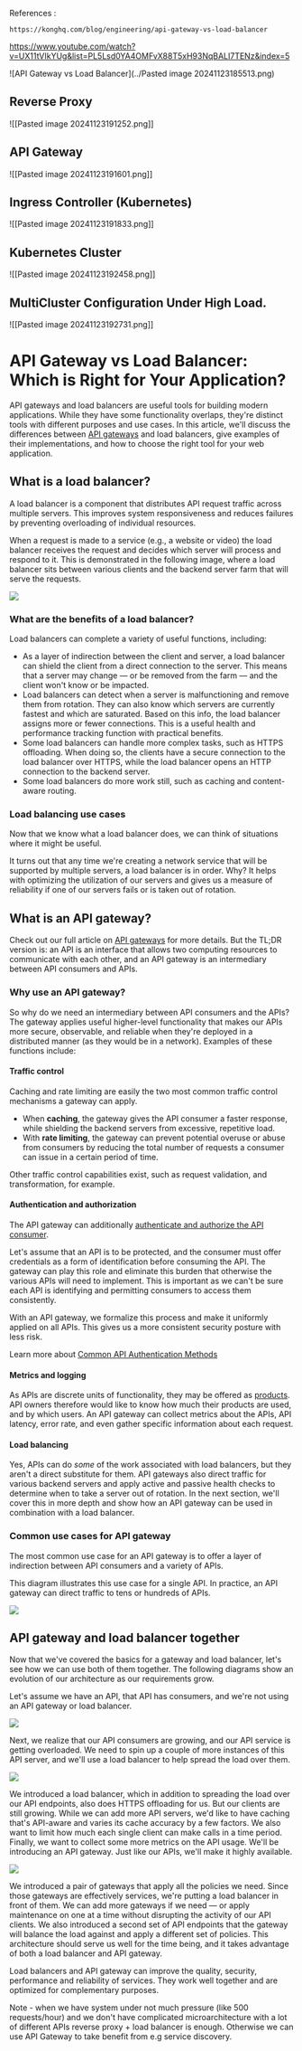 References :

	https://konghq.com/blog/engineering/api-gateway-vs-load-balancer

https://www.youtube.com/watch?v=UX11tVIkYUg&list=PL5Lsd0YA4OMFvX88T5xH93NqBALI7TENz&index=5

![API Gateway vs Load Balancer](../Pasted image 20241123185513.png)

## Reverse Proxy

![[Pasted image 20241123191252.png]]

## API Gateway

![[Pasted image 20241123191601.png]]

## Ingress Controller (Kubernetes)

![[Pasted image 20241123191833.png]]

## Kubernetes Cluster

![[Pasted image 20241123192458.png]]

## MultiCluster Configuration Under High Load.

![[Pasted image 20241123192731.png]]


# API Gateway vs Load Balancer: Which is Right for Your Application?

API gateways and load balancers are useful tools for building modern applications. While they have some functionality overlaps, they're distinct tools with different purposes and use cases. In this article, we'll discuss the differences between [API gateways](https://konghq.com/blog/learning-center/what-is-an-api-gateway) and load balancers, give examples of their implementations, and how to choose the right tool for your web application.

## What is a load balancer?

A load balancer is a component that distributes API request traffic across multiple servers. This improves system responsiveness and reduces failures by preventing overloading of individual resources.

When a request is made to a service (e.g., a website or video) the load balancer receives the request and decides which server will process and respond to it. This is demonstrated in the following image, where a load balancer sits between various clients and the backend server farm that will serve the requests.

![](https://kongwp.imgix.net/wp-content/uploads/2023/04/Screen-Shot-2023-04-25-at-10.37.20-AM.png?auto=compress%2Cformat)

### What are the benefits of a load balancer?

Load balancers can complete a variety of useful functions, including:

- As a layer of indirection between the client and server, a load balancer can shield the client from a direct connection to the server. This means that a server may change — or be removed from the farm — and the client won't know or be impacted.
- Load balancers can detect when a server is malfunctioning and remove them from rotation. They can also know which servers are currently fastest and which are saturated. Based on this info, the load balancer assigns more or fewer connections. This is a useful health and performance tracking function with practical benefits.
- Some load balancers can handle more complex tasks, such as HTTPS offloading. When doing so, the clients have a secure connection to the load balancer over HTTPS, while the load balancer opens an HTTP connection to the backend server.
- Some load balancers do more work still, such as caching and content-aware routing.

### Load balancing use cases

Now that we know what a load balancer does, we can think of situations where it might be useful. 

It turns out that any time we're creating a network service that will be supported by multiple servers, a load balancer is in order. Why? It helps with optimizing the utilization of our servers and gives us a measure of reliability if one of our servers fails or is taken out of rotation.

## What is an API gateway?

Check out our full article on [API gateways](https://konghq.com/blog/learning-center/what-is-an-api-gateway) for more details. But the TL;DR version is: an API is an interface that allows two computing resources to communicate with each other, and an API gateway is an intermediary between API consumers and APIs. 

### Why use an API gateway?

So why do we need an intermediary between API consumers and the APIs? The gateway applies useful higher-level functionality that makes our APIs more secure, observable, and reliable when they're deployed in a distributed manner (as they would be in a network). Examples of these functions include:

#### Traffic control

Caching and rate limiting are easily the two most common traffic control mechanisms a gateway can apply. 

- When **caching**, the gateway gives the API consumer a faster response, while shielding the backend servers from excessive, repetitive load. 
- With **rate limiting**, the gateway can prevent potential overuse or abuse from consumers by reducing the total number of requests a consumer can issue in a certain period of time. 

Other traffic control capabilities exist, such as request validation, and transformation, for example.

#### Authentication and authorization

The API gateway can additionally [authenticate and authorize the API consumer](https://konghq.com/blog/learning-center/api-gateway-authentication). 

Let's assume that an API is to be protected, and the consumer must offer credentials as a form of identification before consuming the API. The gateway can play this role and eliminate this burden that otherwise the various APIs will need to implement. This is important as we can't be sure each API is identifying and permitting consumers to access them consistently. 

With an API gateway, we formalize this process and make it uniformly applied on all APIs. This gives us a more consistent security posture with less risk.

Learn more about [Common API Authentication Methods](https://konghq.com/blog/engineering/common-api-authentication-methods)

#### Metrics and logging

As APIs are discrete units of functionality, they may be offered as [products](https://konghq.com/blog/enterprise/productizing-apis). API owners therefore would like to know how much their products are used, and by which users. An API gateway can collect metrics about the APIs, API latency, error rate, and even gather specific information about each request.

#### Load balancing

Yes, APIs can do _some_ of the work associated with load balancers, but they aren't a direct substitute for them. API gateways also direct traffic for various backend servers and apply active and passive health checks to determine when to take a server out of rotation. In the next section, we'll cover this in more depth and show how an API gateway can be used in combination with a load balancer.

### Common use cases for API gateway

The most common use case for an API gateway is to offer a layer of indirection between API consumers and a variety of APIs. 

This diagram illustrates this use case for a single API. In practice, an API gateway can direct traffic to tens or hundreds of APIs.

![](https://kongwp.imgix.net/wp-content/uploads/2023/04/Screen-Shot-2023-04-25-at-10.41.49-AM.png?auto=compress%2Cformat)

## API gateway and load balancer together

Now that we've covered the basics for a gateway and load balancer, let's see how we can use both of them together. The following diagrams show an evolution of our architecture as our requirements grow.

Let's assume we have an API, that API has consumers, and we're not using an API gateway or load balancer.

![](https://kongwp.imgix.net/wp-content/uploads/2023/04/Screen-Shot-2023-04-25-at-10.43.11-AM.png?auto=compress%2Cformat)

Next, we realize that our API consumers are growing, and our API service is getting overloaded. We need to spin up a couple of more instances of this API server, and we'll use a load balancer to help spread the load over them.

![](https://kongwp.imgix.net/wp-content/uploads/2023/04/Screen-Shot-2023-04-25-at-10.44.34-AM.png?auto=compress%2Cformat)

We introduced a load balancer, which in addition to spreading the load over our API endpoints, also does HTTPS offloading for us. But our clients are still growing. While we can add more API servers, we'd like to have caching that's API-aware and varies its cache accuracy by a few factors. We also want to limit how much each single client can make calls in a time period. Finally, we want to collect some more metrics on the API usage. We'll be introducing an API gateway. Just like our APIs, we'll make it highly available.

![](https://kongwp.imgix.net/wp-content/uploads/2023/04/Screen-Shot-2023-04-25-at-10.46.54-AM.png?auto=compress%2Cformat)

We introduced a pair of gateways that apply all the policies we need. Since those gateways are effectively services, we're putting a load balancer in front of them. We can add more gateways if we need — or apply maintenance on one at a time without disrupting the activity of our API clients. We also introduced a second set of API endpoints that the gateway will balance the load against and apply a different set of policies. This architecture should serve us well for the time being, and it takes advantage of both a load balancer and API gateway.

Load balancers and API gateway can improve the quality, security, performance and reliability of services. They work well together and are optimized for complementary purposes.


Note - when we have system under not much pressure (like 500 requests/hour) and we don't have complicated microarchitecture with a lot of different APIs reverse proxy + load balancer is enough. Otherwise we can use API Gateway to take benefit from e.g service discovery.
